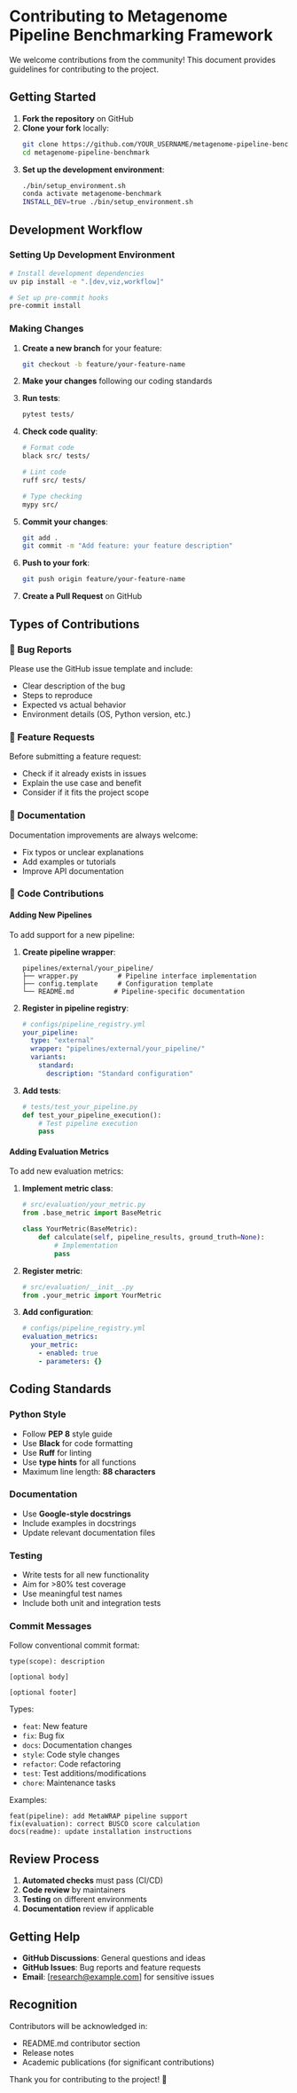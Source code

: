 # Contributing to Metagenome Pipeline Benchmarking Framework

We welcome contributions from the community! This document provides guidelines for contributing to the project.

## Getting Started

1. **Fork the repository** on GitHub
2. **Clone your fork** locally:
   ```bash
   git clone https://github.com/YOUR_USERNAME/metagenome-pipeline-benchmark.git
   cd metagenome-pipeline-benchmark
   ```
3. **Set up the development environment**:
   ```bash
   ./bin/setup_environment.sh
   conda activate metagenome-benchmark
   INSTALL_DEV=true ./bin/setup_environment.sh
   ```

## Development Workflow

### Setting Up Development Environment

```bash
# Install development dependencies
uv pip install -e ".[dev,viz,workflow]"

# Set up pre-commit hooks
pre-commit install
```

### Making Changes

1. **Create a new branch** for your feature:
   ```bash
   git checkout -b feature/your-feature-name
   ```

2. **Make your changes** following our coding standards

3. **Run tests**:
   ```bash
   pytest tests/
   ```

4. **Check code quality**:
   ```bash
   # Format code
   black src/ tests/
   
   # Lint code
   ruff src/ tests/
   
   # Type checking
   mypy src/
   ```

5. **Commit your changes**:
   ```bash
   git add .
   git commit -m "Add feature: your feature description"
   ```

6. **Push to your fork**:
   ```bash
   git push origin feature/your-feature-name
   ```

7. **Create a Pull Request** on GitHub

## Types of Contributions

### 🐛 Bug Reports

Please use the GitHub issue template and include:
- Clear description of the bug
- Steps to reproduce
- Expected vs actual behavior
- Environment details (OS, Python version, etc.)

### 🚀 Feature Requests

Before submitting a feature request:
- Check if it already exists in issues
- Explain the use case and benefit
- Consider if it fits the project scope

### 📖 Documentation

Documentation improvements are always welcome:
- Fix typos or unclear explanations
- Add examples or tutorials
- Improve API documentation

### 🔧 Code Contributions

#### Adding New Pipelines

To add support for a new pipeline:

1. **Create pipeline wrapper**:
   ```
   pipelines/external/your_pipeline/
   ├── wrapper.py          # Pipeline interface implementation
   ├── config.template     # Configuration template
   └── README.md          # Pipeline-specific documentation
   ```

2. **Register in pipeline registry**:
   ```yaml
   # configs/pipeline_registry.yml
   your_pipeline:
     type: "external"
     wrapper: "pipelines/external/your_pipeline/"
     variants:
       standard:
         description: "Standard configuration"
   ```

3. **Add tests**:
   ```python
   # tests/test_your_pipeline.py
   def test_your_pipeline_execution():
       # Test pipeline execution
       pass
   ```

#### Adding Evaluation Metrics

To add new evaluation metrics:

1. **Implement metric class**:
   ```python
   # src/evaluation/your_metric.py
   from .base_metric import BaseMetric
   
   class YourMetric(BaseMetric):
       def calculate(self, pipeline_results, ground_truth=None):
           # Implementation
           pass
   ```

2. **Register metric**:
   ```python
   # src/evaluation/__init__.py
   from .your_metric import YourMetric
   ```

3. **Add configuration**:
   ```yaml
   # configs/pipeline_registry.yml
   evaluation_metrics:
     your_metric:
       - enabled: true
       - parameters: {}
   ```

## Coding Standards

### Python Style

- Follow **PEP 8** style guide
- Use **Black** for code formatting
- Use **Ruff** for linting
- Use **type hints** for all functions
- Maximum line length: **88 characters**

### Documentation

- Use **Google-style docstrings**
- Include examples in docstrings
- Update relevant documentation files

### Testing

- Write tests for all new functionality
- Aim for >80% test coverage
- Use meaningful test names
- Include both unit and integration tests

### Commit Messages

Follow conventional commit format:
```
type(scope): description

[optional body]

[optional footer]
```

Types:
- `feat`: New feature
- `fix`: Bug fix
- `docs`: Documentation changes
- `style`: Code style changes
- `refactor`: Code refactoring
- `test`: Test additions/modifications
- `chore`: Maintenance tasks

Examples:
```
feat(pipeline): add MetaWRAP pipeline support
fix(evaluation): correct BUSCO score calculation
docs(readme): update installation instructions
```

## Review Process

1. **Automated checks** must pass (CI/CD)
2. **Code review** by maintainers
3. **Testing** on different environments
4. **Documentation** review if applicable

## Getting Help

- **GitHub Discussions**: General questions and ideas
- **GitHub Issues**: Bug reports and feature requests
- **Email**: [research@example.com] for sensitive issues

## Recognition

Contributors will be acknowledged in:
- README.md contributor section
- Release notes
- Academic publications (for significant contributions)

Thank you for contributing to the project! 🙏